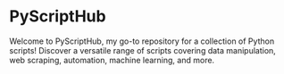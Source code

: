 # PyScriptHub
Welcome to PyScriptHub, my go-to repository for a collection of Python scripts! Discover a versatile range of scripts covering data manipulation, web scraping, automation, machine learning, and more.

